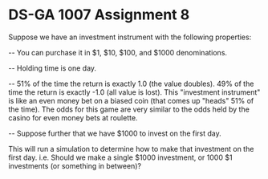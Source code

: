 DS-GA 1007 Assignment 8
=======================
Suppose we have an investment instrument with the following properties:


-- You can purchase it in $1, $10, $100, and $1000 denominations. 

-- Holding time is one day.

-- 51% of the time the return is exactly 1.0 (the value doubles). 
49% of the time the return is exactly -1.0 (all value is lost).
This "investment instrument" is like an even money bet on a biased coin (that comes up "heads" 51% of the time). The odds for this game are very similar to the odds held by the casino for even money bets at roulette.

-- Suppose further that we have $1000 to invest on the first day. 

This will run a simulation to determine how to make that investment on the first day. i.e. Should we make a single $1000 investment, or 1000 $1 investments (or something in between)?
